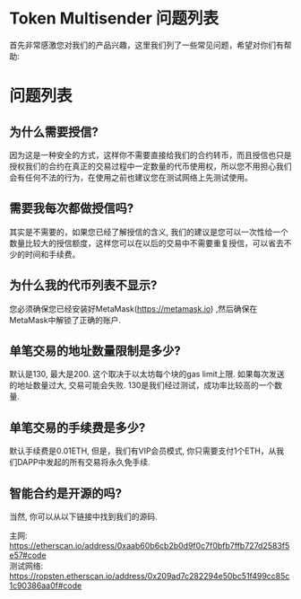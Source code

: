 # Token Multisender 问题列表

首先非常感激您对我们的产品兴趣，这里我们列了一些常见问题，希望对你们有帮助:

# 问题列表

## 为什么需要授信?
因为这是一种安全的方式，这样你不需要直接给我们的合约转币，而且授信也只是授权我们的合约在真正的交易过程中一定数量的代币使用权，所以您不用担心我们会有任何不法的行为，在使用之前也建议您在测试网络上先测试使用。

## 需要我每次都做授信吗?
其实是不需要的，如果您已经了解授信的含义, 我们的建议是您可以一次性给一个数量比较大的授信额度，这样您可以在以后的交易中不需要重复授信，可以省去不少的时间和手续费。

## 为什么我的代币列表不显示?
您必须确保您已经安装好MetaMask(https://metamask.io) ,然后确保在MetaMask中解锁了正确的账户.

## 单笔交易的地址数量限制是多少?
默认是130, 最大是200. 这个取决于以太坊每个块的gas limit上限. 如果每次发送的地址数量过大, 交易可能会失败. 130是我们经过测试，成功率比较高的一个数量.

## 单笔交易的手续费是多少?
默认手续费是0.01ETH, 但是，我们有VIP会员模式, 你只需要支付1个ETH，从我们DAPP中发起的所有交易将永久免手续.

## 智能合约是开源的吗?
当然, 你可以从以下链接中找到我们的源码.

主网: https://etherscan.io/address/0xaab60b6cb2b0d9f0c7f0bfb7ffb727d2583f5e57#code  
测试网络: https://ropsten.etherscan.io/address/0x209ad7c282294e50bc51f499cc85c1c90386aa0f#code 









